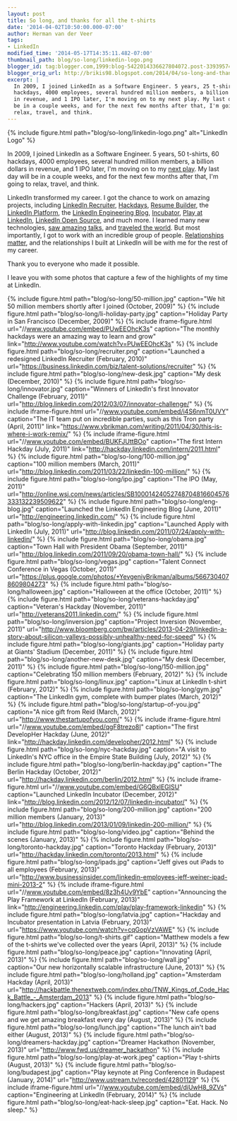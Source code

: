 ```yaml
---
layout: post
title: So long, and thanks for all the t-shirts
date: '2014-04-02T10:50:00.000-07:00'
author: Herman van der Veer
tags:
- LinkedIn
modified_time: '2014-05-17T14:35:11.482-07:00'
thumbnail_path: blog/so-long/linkedin-logo.png
blogger_id: tag:blogger.com,1999:blog-5422014336627804072.post-3393957431414454672
blogger_orig_url: http://brikis98.blogspot.com/2014/04/so-long-and-thanks-for-all-t-shirts.html
excerpt: |
  In 2009, I joined LinkedIn as a Software Engineer. 5 years, 25 t-shirts, 50 
  hackdays, 4000 employees, several hundred million members, a billion dollars 
  in revenue, and 1 IPO later, I'm moving on to my next play. My last day will 
  be in a couple weeks, and for the next few months after that, I'm going to 
  relax, travel, and think.
---
```


{% include figure.html path="blog/so-long/linkedin-logo.png" alt="LinkedIn Logo" %}

In 2009, I joined LinkedIn as a Software Engineer. 5 years, 50 t-shirts, 60 
hackdays, 4000 employees, several hundred million members, a billion dollars 
in revenue, and 1 IPO later, I'm moving on to my [next 
play](http://www.nytimes.com/2012/11/11/business/jeff-weiner-of-linkedin-on-the-next-play-philosophy.html?_r=0). 
My last day will be in a couple weeks, and for the next few months after that, 
I'm going to relax, travel, and think. 

LinkedIn transformed my career. I got the chance to work on amazing projects, 
including [LinkedIn 
Recruiter](http://business.linkedin.com/talent-solutions/products/recruiter.html), 
[Hackdays](http://www.youtube.com/watch?v=PUwEEOhcK3s), [Resume 
Builder](http://resume.linkedinlabs.com/), the [LinkedIn 
Platform](http://developer.linkedin.com/), the [LinkedIn Engineering 
Blog](http://developer.linkedin.com/), 
[Incubator](http://blog.linkedin.com/2012/12/07/linkedin-incubator/), [Play at 
LinkedIn](http://engineering.linkedin.com/play/play-framework-linkedin), 
[LinkedIn Open Source](http://linkedin.github.io/), and much more. I learned 
many new technologies, [saw amazing 
talks](http://blog.linkedin.com/topic/linkedin-indays/linkedin-speaker-series/), 
and [traveled the world](https://ybrikman.com/photos). But most 
importantly, I got to work with an incredible group of people. [Relationships 
matter](http://blog.linkedin.com/2013/05/05/linkedin-turns-10/), and the 
relationships I built at LinkedIn will be with me for the rest of my career. 

Thank you to everyone who made it possible. 

I leave you with some photos that capture a few of the highlights of my time 
at LinkedIn. 

{% include figure.html path="blog/so-long/50-million.jpg" caption="We hit 50 million members shortly after I joined (October, 2009)" %}
{% include figure.html path="blog/so-long/li-holiday-party.jpg" caption="Holiday Party in San Francisco (December, 2009)" %}
{% include iframe-figure.html url="//www.youtube.com/embed/PUwEEOhcK3s" caption="The monthly hackdays were an amazing way to learn and grow" link="http://www.youtube.com/watch?v=PUwEEOhcK3s" %}
{% include figure.html path="blog/so-long/recruiter.png" caption="Launched a redesigned LinkedIn Recruiter (February, 2010)" url="https://business.linkedin.com/biz/talent-solutions/recruiter" %}
{% include figure.html path="blog/so-long/new-desk.jpg" caption="My desk (December, 2010)" %}
{% include figure.html path="blog/so-long/innovator.jpg" caption="Winners of LinkedIn's first Innovator Challenge (February, 2011)" url="http://blog.linkedin.com/2012/03/07/innovator-challenge/" %}
{% include iframe-figure.html url="//www.youtube.com/embed/i4S6nmT0UVY" caption="The IT team put on incredible parties, such as this Tron party (April, 2011)" link="https://www.ybrikman.com/writing/2011/04/30/this-is-where-i-work-remix/" %}
{% include iframe-figure.html url="//www.youtube.com/embed/BUKFJUttBOo" caption="The first Intern Hackday (July, 2011)" link="http://hackday.linkedin.com/intern/2011.html" %}
{% include figure.html path="blog/so-long/100-million.jpg" caption="100 million members (March, 2011)" url="http://blog.linkedin.com/2011/03/22/linkedin-100-million/" %}
{% include figure.html path="blog/so-long/ipo.jpg" caption="The IPO (May, 2011)" url="http://online.wsj.com/news/articles/SB10001424052748704816604576333132239509622" %}
{% include figure.html path="blog/so-long/eng-blog.jpg" caption="Launched the LinkedIn Engineering Blog (June, 2011)" url="http://engineering.linkedin.com/" %}
{% include figure.html path="blog/so-long/apply-with-linkedin.jpg" caption="Launched Apply with LinkedIn (July, 2011)" url="http://blog.linkedin.com/2011/07/24/apply-with-linkedin/" %}
{% include figure.html path="blog/so-long/obama.jpg" caption="Town Hall with President Obama (September, 2011)" url="http://blog.linkedin.com/2011/09/20/obama-town-hall/" %}
{% include figure.html path="blog/so-long/vegas.jpg" caption="Talent Connect Conference in Vegas (October, 2011)" url="https://plus.google.com/photos/+YevgeniyBrikman/albums/5667304078609804273" %}
{% include figure.html path="blog/so-long/halloween.jpg" caption="Halloween at the office (October, 2011)" %}
{% include figure.html path="blog/so-long/veterans-hackday.jpg" caption="Veteran's Hackday (November, 2011)" url="http://veterans2011.linkedin.com/" %}
{% include figure.html path="blog/so-long/inversion.jpg" caption="Project Inversion (November, 2011)" url="http://www.bloomberg.com/bw/articles/2013-04-29/linkedin-a-story-about-silicon-valleys-possibly-unhealthy-need-for-speed" %}
{% include figure.html path="blog/so-long/giants.jpg" caption="Holiday party at Giants' Stadium (December, 2011)" %}
{% include figure.html path="blog/so-long/another-new-desk.jpg" caption="My desk (December, 2011)" %}
{% include figure.html path="blog/so-long/150-million.jpg" caption="Celebrating 150 million members (February, 2012)" %}
{% include figure.html path="blog/so-long/linux.jpg" caption="Linux at LinkedIn t-shirt (February, 2012)" %}
{% include figure.html path="blog/so-long/gym.jpg" caption="The LinkedIn gym, complete with bumper plates (March, 2012)" %}
{% include figure.html path="blog/so-long/startup-of-you.jpg" caption="A nice gift from Reid (March, 2012)" url="http://www.thestartupofyou.com/" %}
{% include iframe-figure.html url="//www.youtube.com/embed/qgF8trezo8I" caption="The first DevelopHer Hackday (June, 2012)" link="http://hackday.linkedin.com/developher/2012.html" %}
{% include figure.html path="blog/so-long/nyc-hackday.jpg" caption="A visit to LinkedIn's NYC office in the Empire State Building (July, 2012)" %}
{% include figure.html path="blog/so-long/berlin-hackday.jpg" caption="The Berlin Hackday (October, 2012)" url="http://hackday.linkedin.com/berlin/2012.html" %}
{% include iframe-figure.html url="//www.youtube.com/embed/G6QBxlEGISU" caption="Launched LinkedIn Incubator (December, 2012)" link="http://blog.linkedin.com/2012/12/07/linkedin-incubator/" %}
{% include figure.html path="blog/so-long/200-million.jpg" caption="200 million members (January, 2013)" url="http://blog.linkedin.com/2013/01/09/linkedin-200-million/" %}
{% include figure.html path="blog/so-long/video.jpg" caption="Behind the scenes (January, 2013)" %}
{% include figure.html path="blog/so-long/toronto-hackday.jpg" caption="Toronto Hackday (February, 2013)" url="http://hackday.linkedin.com/toronto/2013.html" %}
{% include figure.html path="blog/so-long/ipads.jpg" caption="Jeff gives out iPads to all employees (February, 2013)" url="http://www.businessinsider.com/linkedin-employees-jeff-weiner-ipad-mini-2013-2" %}
{% include iframe-figure.html url="//www.youtube.com/embed/8z3h4Uv9YbE" caption="Announcing the Play Framework at LinkedIn (February, 2013)" link="http://engineering.linkedin.com/play/play-framework-linkedin" %}
{% include figure.html path="blog/so-long/latvia.jpg" caption="Hackday and Incubator presentation in Latvia (February, 2013)" url="https://www.youtube.com/watch?v=cqGopVzVAWE" %}
{% include figure.html path="blog/so-long/t-shirts.gif" caption="Matthew models a few of the t-shirts we've collected over the years (April, 2013)" %}
{% include figure.html path="blog/so-long/peace.jpg" caption="Innovating (April, 2013)" %}
{% include figure.html path="blog/so-long/wall.jpg" caption="Our new horizontally scalable infrastructure (June, 2013)" %}
{% include figure.html path="blog/so-long/holland.jpg" caption="Amsterdam Hackday (April, 2013)" url="http://hackbattle.thenextweb.com/index.php/TNW_Kings_of_Code_Hack_Battle_-_Amsterdam_2013" %}
{% include figure.html path="blog/so-long/hackers.jpg" caption="Hackers (April, 2013)" %}
{% include figure.html path="blog/so-long/breakfast.jpg" caption="New cafe opens and we get amazing breakfast every day (August, 2013)" %}
{% include figure.html path="blog/so-long/lunch.jpg" caption="The lunch ain't bad either (August, 2013)" %}
{% include figure.html path="blog/so-long/dreamers-hackday.jpg" caption="Dreamer Hackathon (November, 2013)" url="http://www.fwd.us/dreamer_hackathon" %}
{% include figure.html path="blog/so-long/play-at-work.jpeg" caption="Play t-shirts (August, 2013)" %}
{% include figure.html path="blog/so-long/budapest.jpg" caption="Play keynote at Ping Conference in Budapest (January, 2014)" url="http://www.ustream.tv/recorded/42801129" %}
{% include iframe-figure.html url="//www.youtube.com/embed/diUwH8_9ZVs" caption="Engineering at LinkedIn (February, 2014)" %}
{% include figure.html path="blog/so-long/eat-hack-sleep.jpg" caption="Eat. Hack. No sleep." %}